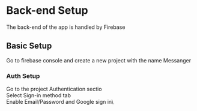# Back-end Setup

The back-end of the app is handled by Firebase

## Basic Setup

Go to firebase console and create a new project with the name Messanger 

### Auth Setup

Go to the project Authentication sectio\
Select Sign-in method tab\
Enable Email/Password and Google sign in\



